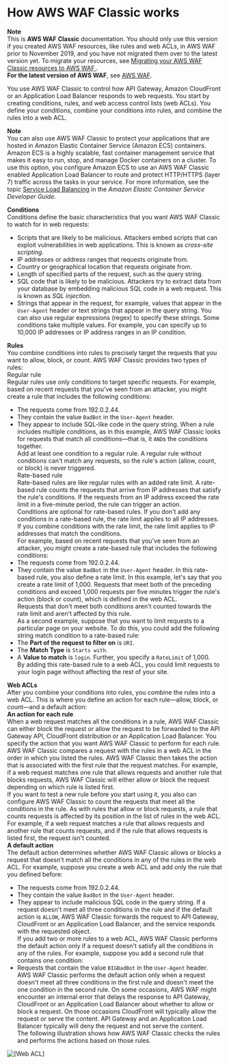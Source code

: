 # How AWS WAF Classic works<a name="classic-how-aws-waf-works"></a>

**Note**  
This is **AWS WAF Classic** documentation\. You should only use this version if you created AWS WAF resources, like rules and web ACLs, in AWS WAF prior to November 2019, and you have not migrated them over to the latest version yet\. To migrate your resources, see [Migrating your AWS WAF Classic resources to AWS WAF ](waf-migrating-from-classic.md)\.  
**For the latest version of AWS WAF**, see [AWS WAF](waf-chapter.md)\. 

You use AWS WAF Classic to control how API Gateway, Amazon CloudFront or an Application Load Balancer responds to web requests\. You start by creating conditions, rules, and web access control lists \(web ACLs\)\. You define your conditions, combine your conditions into rules, and combine the rules into a web ACL\.

**Note**  
You can also use AWS WAF Classic to protect your applications that are hosted in Amazon Elastic Container Service \(Amazon ECS\) containers\. Amazon ECS is a highly scalable, fast container management service that makes it easy to run, stop, and manage Docker containers on a cluster\. To use this option, you configure Amazon ECS to use an AWS WAF Classic enabled Application Load Balancer to route and protect HTTP/HTTPS \(layer 7\) traffic across the tasks in your service\. For more information, see the topic [Service Load Balancing](https://docs.aws.amazon.com/AmazonECS/latest/developerguide/service-load-balancing.html) in the *Amazon Elastic Container Service Developer Guide*\.

**Conditions**  
Conditions define the basic characteristics that you want AWS WAF Classic to watch for in web requests:  
+ Scripts that are likely to be malicious\. Attackers embed scripts that can exploit vulnerabilities in web applications\. This is known as *cross\-site scripting*\.
+ IP addresses or address ranges that requests originate from\.
+ Country or geographical location that requests originate from\.
+ Length of specified parts of the request, such as the query string\.
+ SQL code that is likely to be malicious\. Attackers try to extract data from your database by embedding malicious SQL code in a web request\. This is known as *SQL injection*\.
+ Strings that appear in the request, for example, values that appear in the `User-Agent` header or text strings that appear in the query string\. You can also use regular expressions \(regex\) to specify these strings\.
Some conditions take multiple values\. For example, you can specify up to 10,000 IP addresses or IP address ranges in an IP condition\.

**Rules**  
You combine conditions into rules to precisely target the requests that you want to allow, block, or count\. AWS WAF Classic provides two types of rules:    
Regular rule  
Regular rules use only conditions to target specific requests\. For example, based on recent requests that you've seen from an attacker, you might create a rule that includes the following conditions:   
+ The requests come from 192\.0\.2\.44\.
+ They contain the value `BadBot` in the `User-Agent` header\.
+ They appear to include SQL\-like code in the query string\.
When a rule includes multiple conditions, as in this example, AWS WAF Classic looks for requests that match all conditions—that is, it `AND`s the conditions together\.   
Add at least one condition to a regular rule\. A regular rule without conditions can't match any requests, so the rule's action \(allow, count, or block\) is never triggered\.   
Rate\-based rule  
Rate\-based rules are like regular rules with an added rate limit\. A rate\-based rule counts the requests that arrive from IP addresses that satisfy the rule's conditions\. If the requests from an IP address exceed the rate limit in a five\-minute period, the rule can trigger an action\.   
Conditions are optional for rate\-based rules\. If you don't add any conditions in a rate\-based rule, the rate limit applies to all IP addresses\. If you combine conditions with the rate limit, the rate limit applies to IP addresses that match the conditions\.   
For example, based on recent requests that you've seen from an attacker, you might create a rate\-based rule that includes the following conditions:   
+ The requests come from 192\.0\.2\.44\.
+ They contain the value `BadBot` in the `User-Agent` header\.
In this rate\-based rule, you also define a rate limit\. In this example, let's say that you create a rate limit of 1,000\. Requests that meet both of the preceding conditions and exceed 1,000 requests per five minutes trigger the rule's action \(block or count\), which is defined in the web ACL\.  
Requests that don't meet both conditions aren't counted towards the rate limit and aren't affected by this rule\.  
As a second example, suppose that you want to limit requests to a particular page on your website\. To do this, you could add the following string match condition to a rate\-based rule:  
+ The **Part of the request to filter on** is `URI`\.
+ The **Match Type** is `Starts with`\. 
+ A **Value to match** is `login`\. 
Further, you specify a `RateLimit` of 1,000\.  
By adding this rate\-based rule to a web ACL, you could limit requests to your login page without affecting the rest of your site\.

**Web ACLs**  
After you combine your conditions into rules, you combine the rules into a web ACL\. This is where you define an action for each rule—allow, block, or count—and a default action:    
**An action for each rule**  
When a web request matches all the conditions in a rule, AWS WAF Classic can either block the request or allow the request to be forwarded to the API Gateway API, CloudFront distribution or an Application Load Balancer\. You specify the action that you want AWS WAF Classic to perform for each rule\.  
AWS WAF Classic compares a request with the rules in a web ACL in the order in which you listed the rules\. AWS WAF Classic then takes the action that is associated with the first rule that the request matches\. For example, if a web request matches one rule that allows requests and another rule that blocks requests, AWS WAF Classic will either allow or block the request depending on which rule is listed first\.  
If you want to test a new rule before you start using it, you also can configure AWS WAF Classic to count the requests that meet all the conditions in the rule\. As with rules that allow or block requests, a rule that counts requests is affected by its position in the list of rules in the web ACL\. For example, if a web request matches a rule that allows requests and another rule that counts requests, and if the rule that allows requests is listed first, the request isn't counted\.   
**A default action**  
The default action determines whether AWS WAF Classic allows or blocks a request that doesn't match all the conditions in any of the rules in the web ACL\. For example, suppose you create a web ACL and add only the rule that you defined before:  
+ The requests come from 192\.0\.2\.44\.
+ They contain the value `BadBot` in the `User-Agent` header\.
+ They appear to include malicious SQL code in the query string\.
If a request doesn't meet all three conditions in the rule and if the default action is `ALLOW`, AWS WAF Classic forwards the request to API Gateway, CloudFront or an Application Load Balancer, and the service responds with the requested object\.  
If you add two or more rules to a web ACL, AWS WAF Classic performs the default action only if a request doesn't satisfy all the conditions in any of the rules\. For example, suppose you add a second rule that contains one condition:  
+ Requests that contain the value `BIGBadBot` in the `User-Agent` header\.
AWS WAF Classic performs the default action only when a request doesn't meet all three conditions in the first rule and doesn't meet the one condition in the second rule\.
On some occasions, AWS WAF might encounter an internal error that delays the response to API Gateway, CloudFront or an Application Load Balancer about whether to allow or block a request\. On those occasions CloudFront will typically allow the request or serve the content\. API Gateway and an Application Load Balancer typically will deny the request and not serve the content\.  
The following illustration shows how AWS WAF Classic checks the rules and performs the actions based on those rules\.

![\[Web ACL\]](http://docs.aws.amazon.com/waf/latest/developerguide/images/web-acl-3a.png)